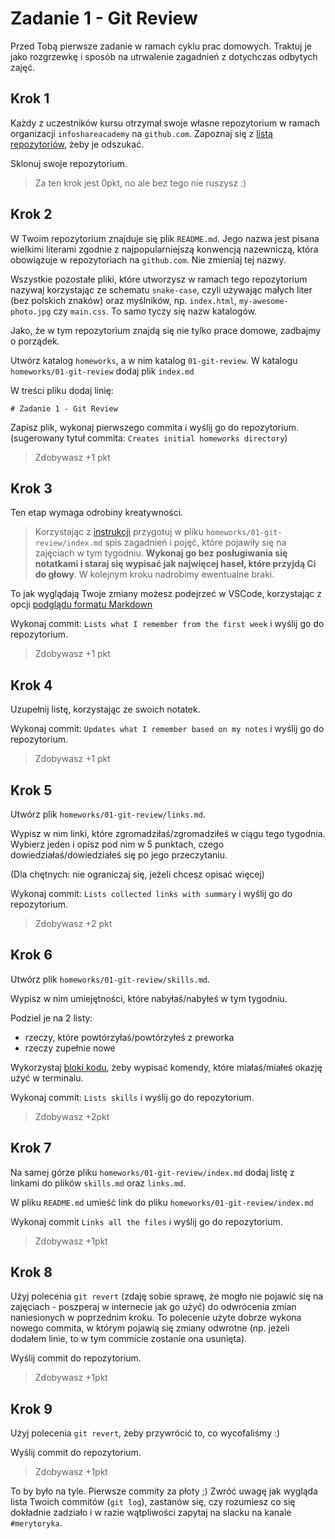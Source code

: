 # Zadanie 1 - Git Review

Przed Tobą pierwsze zadanie w ramach cyklu prac domowych. Traktuj je jako rozgrzewkę i sposób na utrwalenie zagadnień z dotychczas odbytych zajęć.

## Krok 1

Każdy z uczestników kursu otrzymał swoje własne repozytorium w ramach organizacji `infoshareacademy` na `github.com`. Zapoznaj się z [listą repozytoriów](../../info/repositories.md), żeby je odszukać.

Sklonuj swoje repozytorium.

> Za ten krok jest 0pkt, no ale bez tego nie ruszysz :)

## Krok 2

W Twoim repozytorium znajduje się plik `README.md`. Jego nazwa jest pisana wielkimi literami zgodnie z najpopularniejszą konwencją nazewniczą, która obowiązuje w repozytoriach na `github.com`. Nie zmieniaj tej nazwy.

Wszystkie pozostałe pliki, które utworzysz w ramach tego repozytorium nazywaj korzystając ze schematu `snake-case`, czyli używając małych liter (bez polskich znaków) oraz myślników, np. `index.html`, `my-awesome-photo.jpg` czy `main.css`. To samo tyczy się nazw katalogów.

Jako, że w tym repozytorium znajdą się nie tylko prace domowe, zadbajmy o porządek.

Utwórz katalog `homeworks`, a w nim katalog `01-git-review`.
W katalogu `homeworks/01-git-review` dodaj plik `index.md`

W treści pliku dodaj linię:

`# Zadanie 1 - Git Review`

Zapisz plik, wykonaj pierwszego commita i wyślij go do repozytorium. (sugerowany tytuł commita: `Creates initial homeworks directory`)

> Zdobywasz +1 pkt

## Krok 3

Ten etap wymaga odrobiny kreatywności.

> Korzystając z [instrukcji](https://docs.github.com/en/github/writing-on-github/getting-started-with-writing-and-formatting-on-github/basic-writing-and-formatting-syntax) przygotuj w pliku `homeworks/01-git-review/index.md` spis zagadnień i pojęć, które pojawiły się na zajęciach w tym tygodniu. **Wykonaj go bez posługiwania się notatkami i staraj się wypisać jak najwięcej haseł, które przyjdą Ci do głowy**. W kolejnym kroku nadrobimy ewentualne braki.

To jak wyglądają Twoje zmiany możesz podejrzeć w VSCode, korzystając z opcji [podglądu formatu Markdown](https://code.visualstudio.com/docs/languages/markdown)

Wykonaj commit: `Lists what I remember from the first week` i wyślij go do repozytorium.

> Zdobywasz +1 pkt

## Krok 4

Uzupełnij listę, korzystając ze swoich notatek.

Wykonaj commit: `Updates what I remember based on my notes` i wyślij go do repozytorium.

> Zdobywasz +1 pkt

## Krok 5

Utwórz plik `homeworks/01-git-review/links.md`.

Wypisz w nim linki, które zgromadziłaś/zgromadziłeś w ciągu tego tygodnia. Wybierz jeden i opisz pod nim w 5 punktach, czego dowiedziałaś/dowiedziałeś się po jego przeczytaniu.

(Dla chętnych: nie ograniczaj się, jeżeli chcesz opisać więcej)

Wykonaj commit: `Lists collected links with summary` i wyślij go do repozytorium.

> Zdobywasz +2 pkt

## Krok 6

Utwórz plik `homeworks/01-git-review/skills.md`.

Wypisz w nim umiejętności, które nabyłaś/nabyłeś w tym tygodniu.

Podziel je na 2 listy:

- rzeczy, które powtórzyłaś/powtórzyłeś z preworka
- rzeczy zupełnie nowe

Wykorzystaj [bloki kodu](https://docs.github.com/en/github/writing-on-github/getting-started-with-writing-and-formatting-on-github/basic-writing-and-formatting-syntax#quoting-code), żeby wypisać komendy, które miałaś/miałeś okazję użyć w terminalu.

Wykonaj commit: `Lists skills` i wyślij go do repozytorium.

> Zdobywasz +2pkt

## Krok 7

Na samej górze pliku `homeworks/01-git-review/index.md` dodaj listę z linkami do plików `skills.md` oraz `links.md`.

W pliku `README.md` umieść link do pliku `homeworks/01-git-review/index.md`

Wykonaj commit `Links all the files` i wyślij go do repozytorium.

> Zdobywasz +1pkt

## Krok 8

Użyj polecenia `git revert` (zdaję sobie sprawę, że mogło nie pojawić się na zajęciach - poszperaj w internecie jak go użyć) do odwrócenia zmian naniesionych w poprzednim kroku. To polecenie użyte dobrze wykona nowego commita, w którym pojawią się zmiany odwrotne (np. jeżeli dodałem linie, to w tym commicie zostanie ona usunięta).

Wyślij commit do repozytorium.

> Zdobywasz +1pkt

## Krok 9

Użyj polecenia `git revert`, żeby przywrócić to, co wycofaliśmy :)

Wyślij commit do repozytorium.

> Zdobywasz +1pkt

To by było na tyle. Pierwsze commity za płoty ;) Zwróć uwagę jak wygląda lista Twoich commitów (`git log`), zastanów się, czy rozumiesz co się dokładnie zadziało i w razie wątpliwości zapytaj na slacku na kanale `#merytoryka`.
